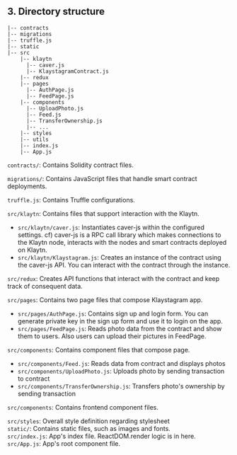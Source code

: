 ## 3. Directory structure

```
|-- contracts
|-- migrations
|-- truffle.js
|-- static
|-- src
    |-- klaytn
      |-- caver.js
      |-- KlaystagramContract.js
    |-- redux
    |-- pages
      |-- AuthPage.js
      |-- FeedPage.js
    |-- components
      |-- UploadPhoto.js
      |-- Feed.js
      |-- TransferOwnership.js
      |-- ...
    |-- styles
    |-- utils
    |-- index.js
    |-- App.js
```

`contracts/`: Contains Solidity contract files.  

`migrations/`: Contains JavaScript files that handle smart contract deployments.

`truffle.js`: Contains Truffle configurations.  

`src/klaytn`: Contains files that support interaction with the Klaytn.

* `src/klaytn/caver.js`: Instantiates caver-js within the configured settings.
cf) caver-js is a RPC call library which makes connections to the Klaytn node, interacts with the nodes and smart contracts deployed on Klaytn.
* `src/klaytn/Klaystagram.js`: Creates an instance of the contract using the caver-js API. You can interact with the contract through the instance.

`src/redux`: Creates API functions that interact with the contract and keep track of consequent data.

`src/pages`: Contains two page files that compose Klaystagram app.  

* `src/pages/AuthPage.js`: Contains sign up and login form. You can generate private key in the sign up form and use it to login on the app.
* `src/pages/FeedPage.js`: Reads photo data from the contract and show them to users. Also users can upload their pictures in FeedPage.

`src/components`: Contains component files that compose page.  

* `src/components/Feed.js`: Reads data from contract and displays photos
* `src/components/UploadPhoto.js`: Uploads photo by sending transaction to contract 
* `src/components/TransferOwnership.js`: Transfers photo's ownership by sending transaction

`src/components`: Contains frontend component files.  

`src/styles`: Overall style definition regarding stylesheet  
`static/`: Contains static files, such as images and fonts.  
`src/index.js`: App's index file. ReactDOM.render logic is in here.  
`src/App.js`: App's root component file.  

